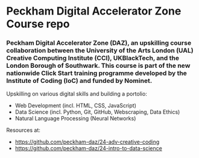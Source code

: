 # Peckham Digital Accelerator Zone Course repo

### Peckham Digital Accelerator Zone (DAZ), an upskilling course collaboration between the University of the Arts London (UAL) Creative Computing Institute (CCI), UKBlackTech, and the London Borough of Southwark. This course is part of the new nationwide Click Start training programme developed by the Institute of Coding (IoC) and funded by Nominet.

Upskilling on various digital skills and building a portolio:
- Web Development (incl. HTML, CSS, JavaScript)
- Data Science (incl. Python, Git, GitHub, Webscraping, Data Ethics)
- Natural Language Processing (Neural Networks)

Resources at:
- https://github.com/peckham-daz/24-adv-creative-coding
- https://github.com/peckham-daz/24-intro-to-data-science
